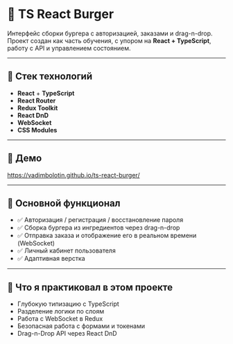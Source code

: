# 🍔 TS React Burger

Интерфейс сборки бургера с авторизацией, заказами и drag-n-drop.  
Проект создан как часть обучения, с упором на **React + TypeScript**, работу с API и управлением состоянием.

---

## 🚀 Стек технологий

- **React** + **TypeScript**
- **React Router**
- **Redux Toolkit**
- **React DnD**
- **WebSocket**
- **CSS Modules**

---

## 🔗 Демо  
https://vadimbolotin.github.io/ts-react-burger/

---

## 🧩 Основной функционал

- ✅ Авторизация / регистрация / восстановление пароля  
- ✅ Сборка бургера из ингредиентов через drag-n-drop  
- ✅ Отправка заказа и отображение его в реальном времени (WebSocket)  
- ✅ Личный кабинет пользователя  
- ✅ Адаптивная верстка

---

## 🔧 Что я практиковал в этом проекте

- Глубокую типизацию с TypeScript
- Разделение логики по слоям
- Работа с WebSocket в Redux
- Безопасная работа с формами и токенами
- Drag-n-Drop API через React DnD



